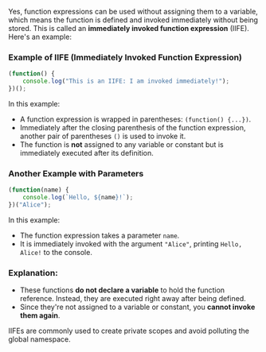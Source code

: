 Yes, function expressions can be used without assigning them to a variable, which means the function is defined and invoked immediately without being stored. This is called an **immediately invoked function expression** (IIFE). Here's an example:

### Example of IIFE (Immediately Invoked Function Expression)

```javascript
(function() {
    console.log("This is an IIFE: I am invoked immediately!");
})();
```

In this example:
- A function expression is wrapped in parentheses: `(function() {...})`.
- Immediately after the closing parenthesis of the function expression, another pair of parentheses `()` is used to invoke it.
- The function is **not** assigned to any variable or constant but is immediately executed after its definition.

### Another Example with Parameters

```javascript
(function(name) {
    console.log(`Hello, ${name}!`);
})("Alice");
```

In this example:
- The function expression takes a parameter `name`.
- It is immediately invoked with the argument `"Alice"`, printing `Hello, Alice!` to the console.

### Explanation:
- These functions **do not declare a variable** to hold the function reference. Instead, they are executed right away after being defined.
- Since they're not assigned to a variable or constant, you **cannot invoke them again**.

IIFEs are commonly used to create private scopes and avoid polluting the global namespace.